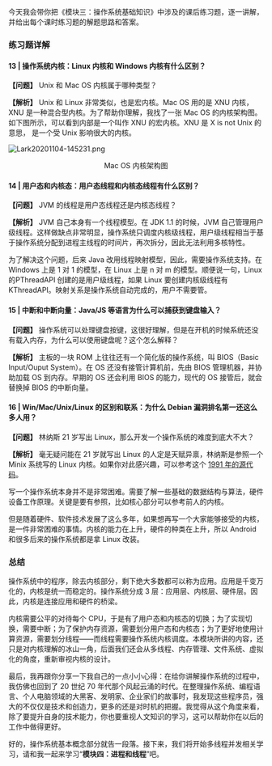 <p data-nodeid="397" class="">今天我会带你把《模块三：操作系统基础知识》中涉及的课后练习题，逐一讲解，并给出每个课时练习题的解题思路和答案。</p>
<h3 data-nodeid="398">练习题详解</h3>
<h4 data-nodeid="495" class="">13 | 操作系统内核：Linux 内核和 Windows 内核有什么区别？</h4>

<p data-nodeid="400"><strong data-nodeid="430">【问题】</strong> Unix 和 Mac OS 内核属于哪种类型？</p>
<p data-nodeid="401"><strong data-nodeid="435">【解析】</strong> Unix 和 Linux 非常类似，也是宏内核。Mac OS 用的是 XNU 内核， XNU 是一种混合型内核。为了帮助你理解，我找了一张 Mac OS 的内核架构图。 如下图所示，可以看到内部是一个叫作 XNU 的宏内核。XNU 是 X is not Unix 的意思， 是一个受 Unix 影响很大的内核。</p>
<p data-nodeid="402"><img src="https://s0.lgstatic.com/i/image/M00/67/C1/Ciqc1F-iT8KAGRnKAAJ29-TOIo8834.png" alt="Lark20201104-145231.png" data-nodeid="438"></p>
<div data-nodeid="403"><p style="text-align:center">Mac OS 内核架构图</p></div>
<h4 data-nodeid="695" class="">14 | 用户态和内核态：用户态线程和内核态线程有什么区别？</h4>

<p data-nodeid="405"><strong data-nodeid="446">【问题】</strong> JVM 的线程是用户态线程还是内核态线程？</p>
<p data-nodeid="406"><strong data-nodeid="451">【解析】</strong> JVM 自己本身有一个线程模型。在 JDK 1.1 的时候，JVM 自己管理用户级线程。这样做缺点非常明显，操作系统只调度内核级线程，用户级线程相当于基于操作系统分配到进程主线程的时间片，再次拆分，因此无法利用多核特性。</p>
<p data-nodeid="407">为了解决这个问题，后来 Java 改用线程映射模型，因此，需要操作系统支持。在 Windows 上是 1 对 1 的模型，在 Linux 上是 n 对 m 的模型。顺便说一句，Linux 的PThreadAPI 创建的是用户级线程，如果 Linux 要创建内核级线程有KThreadAPI。映射关系是操作系统自动完成的，用户不需要管。</p>
<h4 data-nodeid="895" class="">15 | 中断和中断向量：Java/JS 等语言为什么可以捕获到键盘输入？</h4>

<p data-nodeid="409"><strong data-nodeid="460">【问题】</strong> 操作系统可以处理键盘按键，这很好理解，但是在开机的时候系统还没有载入内存，为什么可以使用键盘呢？这个怎么解释？</p>
<p data-nodeid="410"><strong data-nodeid="465">【解析】</strong> 主板的一块 ROM 上往往还有一个简化版的操作系统，叫 BIOS（Basic Input/Ouput System）。在 OS 还没有接管计算机前，先由 BIOS 管理机器，并协助加载 OS 到内存。早期的 OS 还会利用 BIOS 的能力，现代的 OS 接管后，就会替换掉 BIOS 的中断向量。</p>
<h4 data-nodeid="411">16 | Win/Mac/Unix/Linux 的区别和联系：为什么 Debian 漏洞排名第一还这么多人用？</h4>
<p data-nodeid="412"><strong data-nodeid="473">【问题】</strong> 林纳斯 21 岁写出 Linux，那么开发一个操作系统的难度到底大不大？</p>
<p data-nodeid="413"><strong data-nodeid="482">【解析】</strong> 毫无疑问能在 21 岁就写出 Linux 的人定是天赋异禀，林纳斯是参照一个 Minix 系统写的 Linux 内核。如果你对此感兴趣，可以参考这个 <a href="https://github.com/zavg/linux-0.01" data-nodeid="480">1991 年的源代码</a>。</p>
<p data-nodeid="414">写一个操作系统本身并不是非常困难。需要了解一些基础的数据结构与算法，硬件设备工作原理。关键是要有参照，比如核心部分可以参考前人的内核。</p>
<p data-nodeid="415">但是随着硬件、软件技术发展了这么多年，如果想再写一个大家能够接受的内核，是一件非常困难的事情。内核的能力在上升，硬件的种类在上升，所以 Android 和很多后来的操作系统都是拿 Linux 改装。</p>
<h3 data-nodeid="416">总结</h3>
<p data-nodeid="417">操作系统中的程序，除去内核部分，剩下绝大多数都可以称为应用。应用是千变万化的，内核是统一而稳定的。操作系统分成 3 层：应用层、内核层、硬件层。因此，内核是连接应用和硬件的桥梁。</p>
<p data-nodeid="418">内核需要公平的对待每个 CPU，于是有了用户态和内核态的切换；为了实现切换，需要中断；为了保护内存资源，需要划分用户态和内核态；为了更好地使用计算资源，需要划分线程——而线程需要操作系统内核调度。本模块所讲的内容，还只是对内核理解的冰山一角，后面我们还会从多线程、内存管理、文件系统、虚拟化的角度，重新审视内核的设计。</p>
<p data-nodeid="419" class="te-preview-highlight">最后，我再跟你分享一下我自己的一点小小心得：在给你讲解操作系统的过程中，我仿佛也回到了 20 世纪 70 年代那个风起云涌的时代。在整理操作系统、编程语言、个人电脑领域的大黑客、发明家、企业家们的故事时，我发现这些程序员，强大的不仅仅是技术和创造力，更多的还是对时机的把握。我觉得从这个角度来看，除了要提升自身的技术能力，你也要重视人文知识的学习，这可以帮助你在以后的工作中做得更好。</p>
<p data-nodeid="420" class="">好的，操作系统基本概念部分就告一段落。接下来，我们将开始多线程并发相关学习，请和我一起来学习“<strong data-nodeid="494">模块四：进程和线程</strong>”吧。</p>